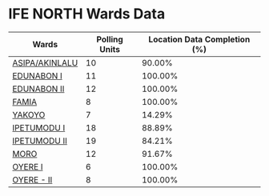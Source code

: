 
# IFE NORTH Wards Data

| Wards | Polling Units | Location Data Completion (%) |
| ---- | ----- | ------- |
| [ASIPA/AKINLALU](./wards/17850-asipa/akinlalu) | 10 | 90.00% |
| [EDUNABON  I](./wards/17851-edunabon-i) | 11 | 100.00% |
| [EDUNABON  II](./wards/17852-edunabon-ii) | 12 | 100.00% |
| [FAMIA](./wards/17853-famia) | 8 | 100.00% |
| [YAKOYO](./wards/17854-yakoyo) | 7 | 14.29% |
| [IPETUMODU  I](./wards/17855-ipetumodu-i) | 18 | 88.89% |
| [IPETUMODU  II](./wards/17856-ipetumodu-ii) | 19 | 84.21% |
| [MORO](./wards/17857-moro) | 12 | 91.67% |
| [OYERE I](./wards/17858-oyere-i) | 6 | 100.00% |
| [OYERE - II](./wards/17859-oyere-ii) | 8 | 100.00% |




